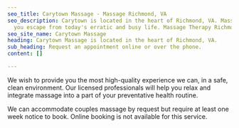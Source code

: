 ```yaml
---
seo_title: Carytown Massage - Massage Richmond, VA
seo_description: Carytown is located in the heart of Richmond, VA. Massage will help
  you escape from today's erratic and busy life. Massage Therapy Richmond VA.
seo_site_name: Carytown Massage
heading: Carytown Massage is located in the heart of Richmond, VA.
sub_heading: Request an appointment online or over the phone.
content: []

---
```


We wish to provide you the most high-quality experience we can, in a safe, clean
environment. Our licensed professionals will help you relax and integrate
massage into a part of your preventative health routine.

We can accommodate couples massage by request but require at least one week
notice to book. Online booking is not available for this service.
